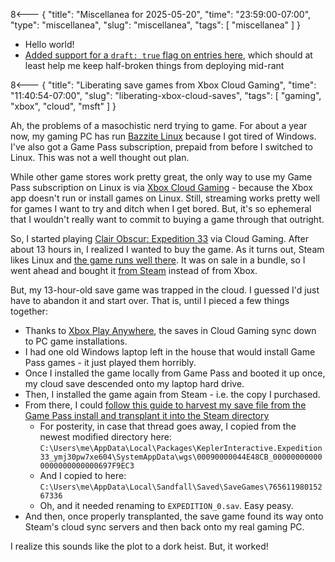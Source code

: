 8<--- { "title": "Miscellanea for 2025-05-20", "time": "23:59:00-07:00", "type": "miscellanea", "slug": "miscellanea", "tags": [ "miscellanea" ] }

- Hello world!
- [Added support for a `draft: true` flag on entries here](https://github.com/lmorchard/blog.lmorchard.com/commit/954919050fca61d04d6e89beec96b0ea374ba74d), which should at least help me keep half-broken things from deploying mid-rant

8<--- { "title": "Liberating save games from Xbox Cloud Gaming", "time": "11:40:54-07:00", "slug": "liberating-xbox-cloud-saves", "tags": [ "gaming", "xbox", "cloud", "msft" ] }

Ah, the problems of a masochistic nerd trying to game. For about a year now, my gaming PC has run [Bazzite Linux](https://bazzite.gg/) because I got tired of Windows. I've also got a Game Pass subscription, prepaid from before I switched to Linux. This was not a well thought out plan.

While other game stores work pretty great, the only way to use my Game Pass subscription on Linux is via [Xbox Cloud Gaming](https://www.xbox.com/en-us/play) - because the Xbox app doesn't run or install games on Linux. Still, streaming works pretty well for games I want to try and ditch when I get bored. But, it's so ephemeral that I wouldn't really want to commit to buying a game through that outright.

So, I started playing [Clair Obscur: Expedition 33](https://www.xbox.com/en-US/games/store/clair-obscur-expedition-33/9PPT8K6GQHRZ/0010) via Cloud Gaming. After about 13 hours in, I realized I wanted to buy the game. As it turns out, Steam likes Linux and [the game runs well there](https://www.protondb.com/app/1903340). It was on sale in a bundle, so I went ahead and bought it [from Steam](https://store.steampowered.com/app/1903340/Clair_Obscur_Expedition_33/)  instead of from Xbox.

But, my 13-hour-old save game was trapped in the cloud. I guessed I'd just have to abandon it and start over. That is, until I pieced a few things together:

- Thanks to [Xbox Play Anywhere](https://www.xbox.com/en-US/games/xbox-play-anywhere), the saves in Cloud Gaming sync down to PC game installations.
- I had one old Windows laptop left in the house that would install Game Pass games - it just played them horribly.
- Once I installed the game locally from Game Pass and booted it up once, my cloud save descended onto my laptop hard drive.
- Then, I installed the game again from Steam - i.e. the copy I purchased.
- From there, I could [follow this guide to harvest my save file from the Game Pass install and transplant it into the Steam directory](https://steamcommunity.com/app/1903340/discussions/0/592895445665061488/)
	- For posterity, in case that thread goes away, I copied from the newest modified directory here: ```C:\Users\me\AppData\Local\Packages\KeplerInteractive.Expedition33_ymj30pw7xe604\SystemAppData\wgs\00090000044E48CB_000000000000000000000000697F9EC3```
	- And I copied to here: ```C:\Users\me\AppData\Local\Sandfall\Saved\SaveGames\76561198015267336```
	- Oh, and it needed renaming to `EXPEDITION_0.sav`. Easy peasy.
- And then, once properly transplanted, the save game found its way onto Steam's cloud sync servers and then back onto my real gaming PC.

I realize this sounds like the plot to a dork heist. But, it worked!